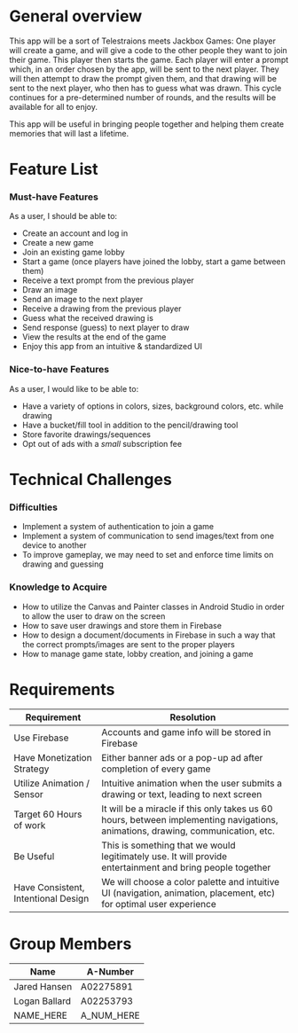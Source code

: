 # General overview
This app will be a sort of Telestraions meets Jackbox Games: One player will create a game, and will give a code to the other people they want to join their game. This player then  starts the game. Each player will enter a prompt which, in an order chosen by the app, will be sent to the next player. They will then attempt to draw the prompt given them, and that drawing will be sent to the next player, who then has to guess what was drawn. This cycle continues for a pre-determined number of rounds, and the results will be available for all to enjoy.

This app will be useful in bringing people together and helping them create memories that will last a lifetime.

# Feature List
### Must-have Features
As a user, I should be able to:
- Create an account and log in
- Create a new game
- Join an existing game lobby
- Start a game (once players have joined the lobby, start a game between them)
- Receive a text prompt from the previous player
- Draw an image
- Send an image to the next player
- Receive a drawing from the previous player
- Guess what the received drawing is
- Send response (guess) to next player to draw
- View the results at the end of the game
- Enjoy this app from an intuitive & standardized UI

### Nice-to-have Features
As a user, I would like to be able to:
- Have a variety of options in colors, sizes, background colors, etc. while drawing
- Have a bucket/fill tool in addition to the pencil/drawing tool
- Store favorite drawings/sequences
- Opt out of ads with a _small_ subscription fee

# Technical Challenges

### Difficulties
- Implement a system of authentication to join a game
- Implement a system of communication to send images/text from one device to another
- To improve gameplay, we may need to set and enforce time limits on drawing and guessing

### Knowledge to Acquire
- How to utilize the Canvas and Painter classes in Android Studio in order to allow the user to draw on the screen
- How to save user drawings and store them in Firebase
- How to design a document/documents in Firebase in such a way that the correct prompts/images are sent to the proper players
- How to manage game state, lobby creation, and joining a game


# Requirements
| Requirement | Resolution |
|-------|------|
| Use Firebase | Accounts and game info will be stored in Firebase |
| Have Monetization Strategy | Either banner ads or a pop-up ad after completion of every game |
| Utilize Animation / Sensor | Intuitive animation when the user submits a drawing or text, leading to next screen |
| Target 60 Hours of work | It will be a miracle if this only takes us 60 hours, between implementing navigations, animations, drawing, communication, etc. |
| Be Useful | This is something that we would legitimately use. It will provide entertainment and bring people together |
| Have Consistent, Intentional Design | We will choose a color palette and intuitive UI (navigation, animation, placement, etc) for optimal user experience |

# Group Members

| Name | A-Number |
|------|----------|
| Jared Hansen | A02275891 |
| Logan Ballard    | A02253793 |
| NAME_HERE    | A_NUM_HERE |